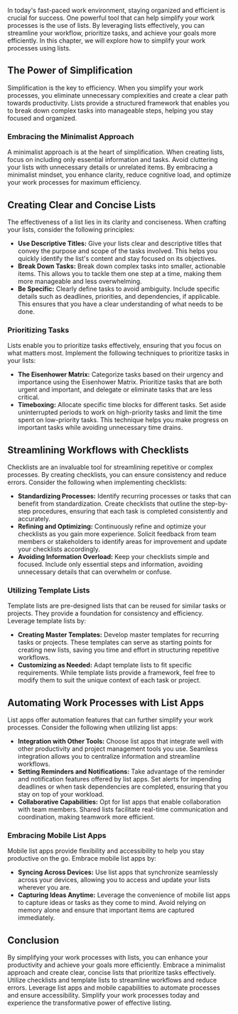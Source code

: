 
In today's fast-paced work environment, staying organized and efficient is crucial for success. One powerful tool that can help simplify your work processes is the use of lists. By leveraging lists effectively, you can streamline your workflow, prioritize tasks, and achieve your goals more efficiently. In this chapter, we will explore how to simplify your work processes using lists.

The Power of Simplification
---------------------------

Simplification is the key to efficiency. When you simplify your work processes, you eliminate unnecessary complexities and create a clear path towards productivity. Lists provide a structured framework that enables you to break down complex tasks into manageable steps, helping you stay focused and organized.

### Embracing the Minimalist Approach

A minimalist approach is at the heart of simplification. When creating lists, focus on including only essential information and tasks. Avoid cluttering your lists with unnecessary details or unrelated items. By embracing a minimalist mindset, you enhance clarity, reduce cognitive load, and optimize your work processes for maximum efficiency.

Creating Clear and Concise Lists
--------------------------------

The effectiveness of a list lies in its clarity and conciseness. When crafting your lists, consider the following principles:

* **Use Descriptive Titles:** Give your lists clear and descriptive titles that convey the purpose and scope of the tasks involved. This helps you quickly identify the list's content and stay focused on its objectives.
* **Break Down Tasks:** Break down complex tasks into smaller, actionable items. This allows you to tackle them one step at a time, making them more manageable and less overwhelming.
* **Be Specific:** Clearly define tasks to avoid ambiguity. Include specific details such as deadlines, priorities, and dependencies, if applicable. This ensures that you have a clear understanding of what needs to be done.

### Prioritizing Tasks

Lists enable you to prioritize tasks effectively, ensuring that you focus on what matters most. Implement the following techniques to prioritize tasks in your lists:

* **The Eisenhower Matrix:** Categorize tasks based on their urgency and importance using the Eisenhower Matrix. Prioritize tasks that are both urgent and important, and delegate or eliminate tasks that are less critical.
* **Timeboxing:** Allocate specific time blocks for different tasks. Set aside uninterrupted periods to work on high-priority tasks and limit the time spent on low-priority tasks. This technique helps you make progress on important tasks while avoiding unnecessary time drains.

Streamlining Workflows with Checklists
--------------------------------------

Checklists are an invaluable tool for streamlining repetitive or complex processes. By creating checklists, you can ensure consistency and reduce errors. Consider the following when implementing checklists:

* **Standardizing Processes:** Identify recurring processes or tasks that can benefit from standardization. Create checklists that outline the step-by-step procedures, ensuring that each task is completed consistently and accurately.
* **Refining and Optimizing:** Continuously refine and optimize your checklists as you gain more experience. Solicit feedback from team members or stakeholders to identify areas for improvement and update your checklists accordingly.
* **Avoiding Information Overload:** Keep your checklists simple and focused. Include only essential steps and information, avoiding unnecessary details that can overwhelm or confuse.

### Utilizing Template Lists

Template lists are pre-designed lists that can be reused for similar tasks or projects. They provide a foundation for consistency and efficiency. Leverage template lists by:

* **Creating Master Templates:** Develop master templates for recurring tasks or projects. These templates can serve as starting points for creating new lists, saving you time and effort in structuring repetitive workflows.
* **Customizing as Needed:** Adapt template lists to fit specific requirements. While template lists provide a framework, feel free to modify them to suit the unique context of each task or project.

Automating Work Processes with List Apps
----------------------------------------

List apps offer automation features that can further simplify your work processes. Consider the following when utilizing list apps:

* **Integration with Other Tools:** Choose list apps that integrate well with other productivity and project management tools you use. Seamless integration allows you to centralize information and streamline workflows.
* **Setting Reminders and Notifications:** Take advantage of the reminder and notification features offered by list apps. Set alerts for impending deadlines or when task dependencies are completed, ensuring that you stay on top of your workload.
* **Collaborative Capabilities:** Opt for list apps that enable collaboration with team members. Shared lists facilitate real-time communication and coordination, making teamwork more efficient.

### Embracing Mobile List Apps

Mobile list apps provide flexibility and accessibility to help you stay productive on the go. Embrace mobile list apps by:

* **Syncing Across Devices:** Use list apps that synchronize seamlessly across your devices, allowing you to access and update your lists wherever you are.
* **Capturing Ideas Anytime:** Leverage the convenience of mobile list apps to capture ideas or tasks as they come to mind. Avoid relying on memory alone and ensure that important items are captured immediately.

Conclusion
----------

By simplifying your work processes with lists, you can enhance your productivity and achieve your goals more efficiently. Embrace a minimalist approach and create clear, concise lists that prioritize tasks effectively. Utilize checklists and template lists to streamline workflows and reduce errors. Leverage list apps and mobile capabilities to automate processes and ensure accessibility. Simplify your work processes today and experience the transformative power of effective listing.
